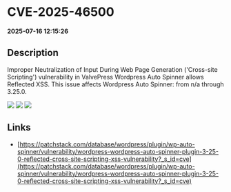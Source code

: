 # CVE-2025-46500

**2025-07-16 12:15:26**

## Description
Improper Neutralization of Input During Web Page Generation ('Cross-site Scripting') vulnerability in ValvePress Wordpress Auto Spinner allows Reflected XSS. This issue affects Wordpress Auto Spinner: from n/a through 3.25.0.

![](https://img.shields.io/static/v1?label=Score&message=7.1&color=red)
![](https://img.shields.io/static/v1?label=Severity&message=HIGH&color=red)
![](https://img.shields.io/static/v1?label=CWE&message=XSS&color=green)

## Links
- [https://patchstack.com/database/wordpress/plugin/wp-auto-spinner/vulnerability/wordpress-wordpress-auto-spinner-plugin-3-25-0-reflected-cross-site-scripting-xss-vulnerability?_s_id=cve](https://patchstack.com/database/wordpress/plugin/wp-auto-spinner/vulnerability/wordpress-wordpress-auto-spinner-plugin-3-25-0-reflected-cross-site-scripting-xss-vulnerability?_s_id=cve)
